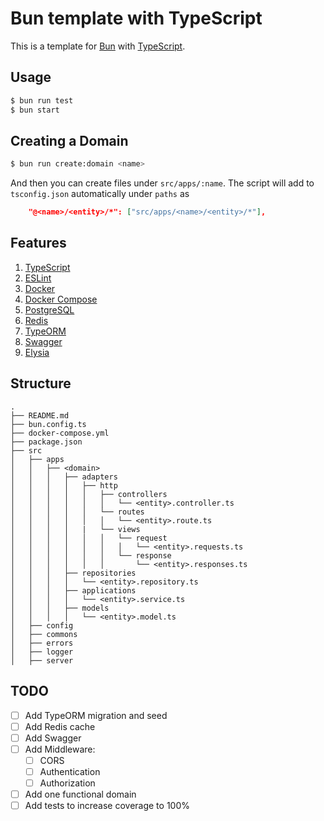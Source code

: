 # Bun template with TypeScript

This is a template for [Bun](
    https://bun.sh/
) with [TypeScript](
    https://www.typescriptlang.org/
).

## Usage

```bash
$ bun run test
$ bun start
```

## Creating a Domain
```bash
$ bun run create:domain <name>
```

And then you can create files under `src/apps/:name`.
The script will add to `tsconfig.json` automatically under `paths` as 
```json
    "@<name>/<entity>/*": ["src/apps/<name>/<entity>/*"],
```

## Features

1. [TypeScript](https://www.typescriptlang.org/)
2. [ESLint](https://eslint.org/)
3. [Docker](https://www.docker.com/)
4. [Docker Compose](https://docs.docker.com/compose/)
5. [PostgreSQL](https://www.postgresql.org/)
6. [Redis](https://redis.io/)
7. [TypeORM](https://typeorm.io/)
9. [Swagger](https://swagger.io/)
10. [Elysia](https://elysiajs.com/)

## Structure

```
.
├── README.md
├── bun.config.ts
├── docker-compose.yml
├── package.json
├── src
│   ├── apps
│   │   ├── <domain>
│   │   │   ├── adapters
│   │   │   │   ├── http
│   │   │   │   │   ├── controllers
│   │   │   │   │   │   └── <entity>.controller.ts
│   │   │   │   │   └── routes
│   │   │   │   │   │   └── <entity>.route.ts
│   │   │   │   |   └── views
│   │   │   │   │   │   └── request
│   │   │   │   │   │   │   └── <entity>.requests.ts
│   │   │   │   │   │   └── response
│   │   │   │   │   │       └── <entity>.responses.ts
│   │   │   ├── repositories
│   │   │   │   └── <entity>.repository.ts
│   │   │   ├── applications
│   │   │   │   └── <entity>.service.ts
│   │   │   ├── models
│   │   │   │   └── <entity>.model.ts
│   ├── config
│   ├── commons
│   ├── errors
│   ├── logger
│   ├── server

```

## TODO
- [ ] Add TypeORM migration and seed
- [ ] Add Redis cache
- [ ] Add Swagger
- [ ] Add Middleware:
  - [ ] CORS
  - [ ] Authentication
  - [ ] Authorization
- [ ] Add one functional domain
- [ ] Add tests to increase coverage to 100%